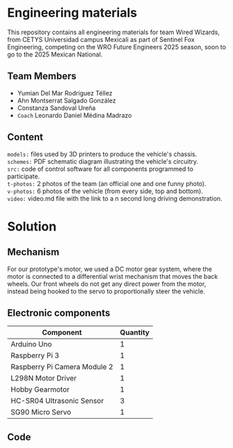 Engineering materials
====

This repository contains all engineering materials for team Wired Wizards, from CETYS Universidad campus Mexicali as part of Sentinel Fox Engineering, competing on the WRO Future Engineers 2025 season, soon to go to the 2025 Mexican National.

## Team Members
* Yumian Del Mar Rodríguez Téllez
* Ahn Montserrat Salgado González
* Constanza Sandoval Ureña
* `Coach` Leonardo Daniel Médina Madrazo

## Content


`models:` files used by 3D printers to produce the vehicle's chassis.   
`schemes:` PDF schematic diagram illustrating the vehicle's circuitry.  
`src:` code of control software for all components programmed to participate.  
`t-photos:` 2 photos of the team (an official one and one funny photo).  
`v-photos:` 6 photos of the vehicle (from every side, top and bottom).  
`video:` video.md file with the link to a n second long driving demonstration.

# Solution

## Mechanism
For our prototype's motor, we used a DC motor gear system, where the motor is connected to a differential wrist mechanism that moves the back wheels. Our front wheels do not get any direct power from the motor, instead being hooked to the servo to proportionally steer the vehicle.

## Electronic components

| Component  | Quantity |
| --- | --- |
| Arduino Uno  | 1  |
| Raspberry Pi 3  | 1  |
| Raspberry Pi Camera Module 2  | 1  |
| L298N Motor Driver | 1  |
| Hobby Gearmotor  | 1  |
| HC-SR04 Ultrasonic Sensor  | 3  |
| SG90 Micro Servo  | 1  |

## Code
